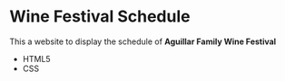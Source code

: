 # Wine Festival Schedule
This a website to display the schedule of **Aguillar Family Wine Festival** 

- HTML5
- CSS